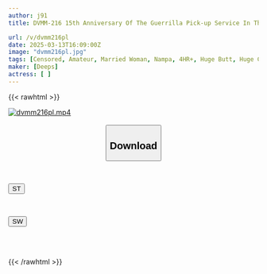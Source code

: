 ```yaml
---
author: j91
title: DVMM-216 15th Anniversary Of The Guerrilla Pick-up Service In The City! Faces Revealed! Thong-wearing Young Wives' Big Asses In Intercrural Sex, All 8 Girls In A Special Sex Session! Magic Mirror Service, A Blushing Pussyjob With A Big Cock Erected In A Defenseless Tight Ass! A Slippery Insertion Into A Pussy That's Been Neglected For A While, Which Is Getting Wet With Embarrassment And Pleasure!

url: /v/dvmm216pl
date: 2025-03-13T16:09:00Z
image: "dvmm216pl.jpg"
tags: [Censored, Amateur, Married Woman, Nampa, 4HR+, Huge Butt, Huge Cock	]
maker: [Deeps]
actress: [ ]
---
```



{{< rawhtml >}}

<div class="video" data-videoid="Gk0K60lkDrt18lM">
    <a href="javascript:;">
        <img src="/v/dvmm216pl/dvmm216pl.jpg" width="WIDTH" height="HEIGHT" alt="dvmm216pl.mp4" loading="lazy">
    </a>
</div>

<script type="text/javascript" src="https://j91.asia/asset/on-demand-st.js"></script>

<br>
  <link rel="stylesheet" href="https://j91.asia/asset/bs5.css">
  
  <center>
  <button class="btn btn-primary" type="button" data-bs-toggle="collapse" data-bs-target=".multi-collapse" aria-expanded="false" aria-controls="multiCollapseExample1 multiCollapseExample2"><h2>Download</h2></button></center>
</p>
<div class="row">
  <div class="col">
    <div class="collapse multi-collapse" id="multiCollapseExample1">
      <div class="card card-body">
	      	      <br>
<div class="buttons">  
<p><a href="/v/dvmm216pl/st.html" target="_blank"><button class="btn-hover color-3"><i class="fa fa-download"></i> ST</button></a></p></div>
    </div>
  </div>
</div>
  <div class="col">
    <div class="collapse multi-collapse" id="multiCollapseExample2">
      <div class="card card-body">
	      <br>
<div class="buttons">
<p><a href="/v/dvmm216pl/sw.html" target="_blank"><button class="btn-hover color-2"><i class="fa fa-download"></i> SW</button></a></p></div>
<br><br>
      </div>
    </div>
  </div>
</div>

{{< /rawhtml >}}